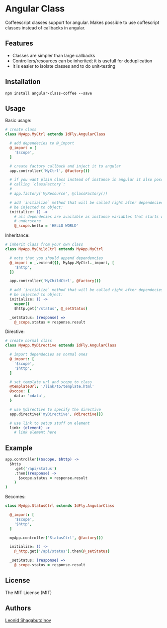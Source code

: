 Angular Class
=============

Coffeescript classes support for angular. Makes possible to use coffescript
classes instead of callbacks in angular.


Features
--------

  * Classes are simpler than large callbacks
  * Controllers/resources can be inherited; it is usefull for deduplication
  * It is easier to isolate classes and to do unit-testing


Installation
------------

`npm install angular-class-coffee --save`


Usage
-----

Basic usage:

```coffeescript
# create class
class MyApp.MyCtrl extends IdFly.AngularClass

  # add dependecies to @_import
  @_import = [
    '$scope',
  ]

  # create factory callback and inject it to angular
  app.controller('MyCtrl', @factory())

  # if you want plain class instead of instance in angular it also possible by
  # calling `classFactory`:
  #
  # app.factory('MyResource', @classFactory())

  # add `initialize` method that will be called right after dependecies will
  # be injected to object:
  initialize: () ->
    # all dependecies are available as instance variables that starts with
    # underscore
    @_scope.hello = 'HELLO WORLD'
```

Inheritance:

```coffeescript
# inherit class from your own class
class MyApp.MyChildCtrl extends MyApp.MyCtrl

  # note that you should append dependencies
  @_import = _.extend({}, MyApp.MyCtrl._import, [
    '$http',
  ])

  app.controller('MyChildCtrl', @factory())

  # add `initialize` method that will be called right after dependecies will
  # be injected to object:
  initialize: () ->
    super()
    $http.get('/status', @_setStatus)

  _setStatus: (response) =>
    @_scope.status = response.result
```

Directive:

```coffeescript
# create normal class
class MyApp.MyDirective extends IdFly.AngularClass

  # import dependecies as normal ones
  @_import: [
    '$scope',
    '$http',
  ]

  # set template url and scope to class
  @templateUrl: '/link/to/template.html'
  @scope: {
    data: '=data',
  }

  # use @directive to specify the directive
  app.directive('myDirective', @directive())

  # use link to setup stuff on element
  link: (element) ->
    # link element here
```


Example
-------

```coffeescript
app.controller(($scope, $http) ->
  $http
    .get('/api/status')
    .then((response) ->
      $scope.status = response.result
    )
)
```

Becomes:

```coffeescript
class MyApp.StatusCtrl extends IdFly.AngularClass

  @_import: [
    '$scope',
    '$http',
  ]

  myApp.controller('StatusCtrl', @factory())

  initialize: () ->
    @_http.get('/api/status').then(@_setStatus)

  _setStatus: (response) =>
    @_scope.status = response.result
```


License
-------

The MIT License (MIT)


Authors
-------

[Leonid Shagabutdinov](http://github.com/shagabutdinov)
